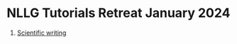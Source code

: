 # NLLG Tutorials Retreat January 2024

1. [Scientific writing](https://docs.google.com/presentation/d/1AxtxCI43fSmqGTcjIYu2oJ6jYn3xBpGmeqFwPPcuQgk/edit?usp=sharing)
